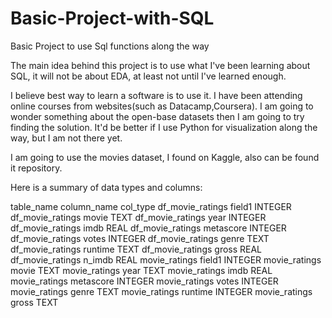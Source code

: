 # Basic-Project-with-SQL
Basic Project to use Sql functions along the way

The main idea behind this project is to use what I've been learning about SQL, it will not be about EDA, at least not until I've learned enough.

I believe best way to learn a software is to use it. I have been attending online courses from websites(such as Datacamp,Coursera). I am going to wonder something about the 
open-base datasets then I am going to try finding the solution. It'd be better if I use Python for visualization along the way, but I am not there yet.

I am going to use the movies dataset, I found on Kaggle, also can be found it repository.

Here is a summary of data types and columns:

table_name	column_name	col_type
df_movie_ratings	field1	INTEGER
df_movie_ratings	movie	TEXT
df_movie_ratings	year	INTEGER
df_movie_ratings	imdb	REAL
df_movie_ratings	metascore	INTEGER
df_movie_ratings	votes	INTEGER
df_movie_ratings	genre	TEXT
df_movie_ratings	runtime	TEXT
df_movie_ratings	gross	REAL
df_movie_ratings	n_imdb	REAL
movie_ratings	field1	INTEGER
movie_ratings	movie	TEXT
movie_ratings	year	TEXT
movie_ratings	imdb	REAL
movie_ratings	metascore	INTEGER
movie_ratings	votes	INTEGER
movie_ratings	genre	TEXT
movie_ratings	runtime	INTEGER
movie_ratings	gross	TEXT
